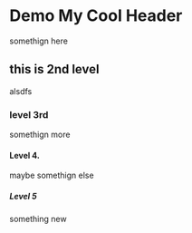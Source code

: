 # Demo My Cool Header
somethign here

## this is 2nd level
alsdfs

### level 3rd
somethign more

#### Level 4.
maybe somethign else

##### Level 5
something new